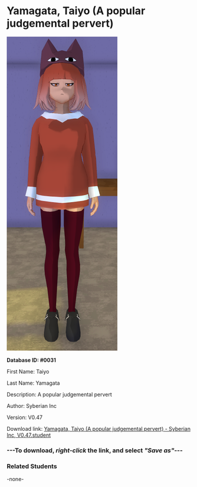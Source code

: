 # Yamagata, Taiyo (A popular judgemental pervert)

<img src="Files/Images/Yamagata, Taiyo (A popular judgemental pervert).png" title="Yamagata, Taiyo (A popular judgemental pervert) - Syberian Inc, V0.47">

**Database ID: #0031**

First Name: Taiyo

Last Name: Yamagata

Description: A popular judgemental pervert

Author: Syberian Inc

Version: V0.47

Download link: <a href="https://raw.githubusercontent.com/Arbiter1223/Daigaku-Gurashi-Custom-Students/master/Files/Studen%20Files/Yamagata%2C%20Taiyo%20(A%20popular%20judgemental%20pervert)%20-%20Syberian%20Inc%2C%20V0.47.student">Yamagata, Taiyo (A popular judgemental pervert) - Syberian Inc, V0.47.student</a>

### ---**To download, _right-click_ the link, and select _"Save as"_**---

### Related Students

-none-
